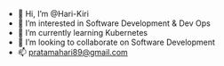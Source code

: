 - 👋 Hi, I’m @Hari-Kiri
- 👀 I’m interested in Software Development & Dev Ops
- 🌱 I’m currently learning Kubernetes
- 💞️ I’m looking to collaborate on Software Development
- 📫 pratamahari89@gmail.com
